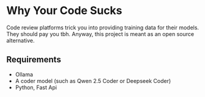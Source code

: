 # Why Your Code Sucks
Code review platforms trick you into providing training data for their models. They should pay you tbh. Anyway, this project is meant as an open source alternative.

## Requirements
- Ollama
- A coder model (such as Qwen 2.5 Coder or Deepseek Coder)
- Python, Fast Api

